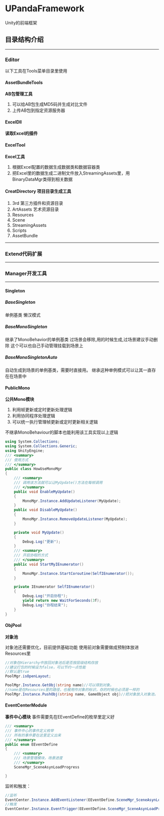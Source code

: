 # UPandaFramework
Unity的前端框架
## 目录结构介绍
---

### **Editor**
以下工具在Tools菜单目录里使用
#### AssetBundleTools 
**AB包管理工具**
1. 可以给AB包生成MD5码并生成对比文件
2. 上传AB包到指定资源服务器

#### ExcelDll 
**读取Excel的插件**

#### ExcelTool 
**Excel工具**
1. 根据Excel配置的数据生成数据类和数据容器类
2. 把Excel里的数据生成二进制文件放入StreamingAssets里，用BinaryDataMgr类得到相关数据

#### CreatDirectory 项目目录生成工具

1. 3rd 第三方插件和资源目录
2. ArtAssets 艺术资源目录
3. Resources
4. Scene
5. StreamingAssets
6. Scripts
7. AssetBundle

---
### **Extend**代码扩展

---

### **Manager**开发工具

---

#### Singleton
##### BaseSingleton
单例基类 懒汉模式
##### BaseMonoSingleton
继承了MonoBehavior的单例基类
过场景会移除,用的时候生成,过场景建议手动删除
这个可以也自己手动管理挂载到场景上
##### BaseMonoSingletonAuto
自动生成到场景的单例基类，需要时直接用。
继承这种单例模式可以让其一直存在在场景中


#### PublicMono
**公共Mono模块**
1. 利用帧更新或定时更新处理逻辑
2. 利用协同程序处理逻辑
3. 可以统一执行管理帧更新或定时更新相关逻辑

不继承MonoBehaviour的脚本也能利用该工具实现以上逻辑

```C#
using System.Collections;
using System.Collections.Generic;
using UnityEngine;
/// <summary>
/// 使用方式
/// </summary>
public class HowUseMonoMgr
{
    /// <summary>
    /// 调用该方法就可以让MyUpdate()方法在每帧调用
    /// </summary>
    public void EnableMyUpdate()
    {
        MonoMgr.Instance.AddUpdateListener(MyUpdate);
    }
    public void DisableMyUpdate()
    {
        MonoMgr.Instance.RemoveUpdateListener(MyUpdate);
    }

    private void MyUpdate()
    {
        Debug.Log("更新");
    }
    /// <summary>
    /// 开启协程的方式
    /// </summary>
    public void StartMyIEnumerator()
    {
        MonoMgr.Instance.StartCoroutine(SelfIEnumerator());
    }

    private IEnumerator SelfIEnumerator()
    {
        Debug.Log("开启协程");
        yield return new WaitForSeconds(3f);
        Debug.Log("协程结束");
    }
}

```

#### ObjPool 
**对象池**

对象池还需要优化，目前提供基础功能
使用前对象需要做成预制体放进Resources里
```C#
//对象在Hierarchy中放回对象池后是否按层级结构存放
//建议打包的时候设为false，可以节约一点性能
//默认是true
PoolMgr.isOpenLayout;

PoolMgr.Instance.GetObj(string name)//可以得到对象。
//name是在Resources里的路径，也被用作对象的标识，存的时候也必须是一样的
PoolMgr.Instance.PushObj(string name, GameObject obj)//把对象放入对象池。
```

#### EventCenterModule
**事件中心模块**
事件需要先在EEventDefine的枚举里定义好
```C#
/// <summary>
/// 事件中心的事件定义枚举
/// 所有的事件要在这里定义出来
/// </summary>
public enum EEventDefine
{
    /// <summary>
    /// 场景管理模块，场景进度
    /// </summary>
    SceneMgr_SceneAsynLoadProgress

}
```
监听和触发：
```C#
//监听
EventCenter.Instance.AddEventListener(EEventDefine.SceneMgr_SceneAsynLoadProgress,()=>{//执行的事件})
//触发
EventCenter.Instance.EventTrigger(EEventDefine.SceneMgr_SceneAsynLoadProgress, ao.progress);
```

